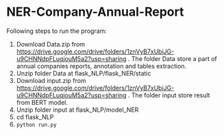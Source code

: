 # NER-Company-Annual-Report

Following steps to run the program:
1. Download Data.zip from https://drive.google.com/drive/folders/1znVyB7xUbiJG-u9CHNNdpFLuqjouM5a2?usp=sharing . The folder Data store a part of annual companies reports, annotation and tables extraction.
2. Unzip folder Data at flask_NLP/flask_NER/static
3. Download input.zip from https://drive.google.com/drive/folders/1znVyB7xUbiJG-u9CHNNdpFLuqjouM5a2?usp=sharing . The folder input store result from BERT model.
4. Unzip folder input at flask_NLP/model_NER
5. cd flask_NLP
6. ```python run.py```
